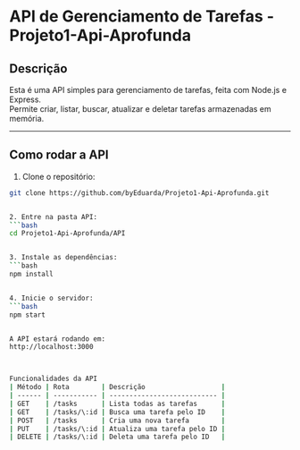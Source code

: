 # API de Gerenciamento de Tarefas - Projeto1-Api-Aprofunda

## Descrição

Esta é uma API simples para gerenciamento de tarefas, feita com Node.js e Express.  
Permite criar, listar, buscar, atualizar e deletar tarefas armazenadas em memória.

---

## Como rodar a API

1. Clone o repositório:  
```bash
git clone https://github.com/byEduarda/Projeto1-Api-Aprofunda.git


2. Entre na pasta API:
```bash
cd Projeto1-Api-Aprofunda/API


3. Instale as dependências:
```bash
npm install


4. Inicie o servidor:
```bash
npm start


A API estará rodando em:
http://localhost:3000



Funcionalidades da API
| Método | Rota        | Descrição                   |
| ------ | ----------- | --------------------------- |
| GET    | /tasks      | Lista todas as tarefas      |
| GET    | /tasks/\:id | Busca uma tarefa pelo ID    |
| POST   | /tasks      | Cria uma nova tarefa        |
| PUT    | /tasks/\:id | Atualiza uma tarefa pelo ID |
| DELETE | /tasks/\:id | Deleta uma tarefa pelo ID   |
